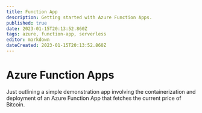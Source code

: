 ```yaml
---
title: Function App
description: Getting started with Azure Function Apps. 
published: true
date: 2023-01-15T20:13:52.860Z
tags: azure, function-app, serverless
editor: markdown
dateCreated: 2023-01-15T20:13:52.860Z
---
```


# Azure Function Apps

Just outlining a simple demonstration app involving the containerization and deployment of an Azure Function App that fetches the current price of Bitcoin. 